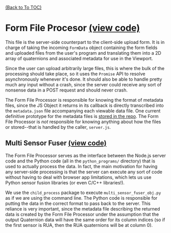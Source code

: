 [(Back to To TOC)](../TOC.md)
# Form File Procesor [(view code)](https://github.com/jpiland16/hmv_test/blob/master/src/server_side/FormFileProcessor.js)

This file is the server-side counterpart to the client-side upload form. It is in charge of taking the incoming `FormData` object containing the form fields and uploaded files from the user's program and translating them into a 2D array of quaternions and associated metadata for use in the Viewport.

Since the user can upload arbitrarily large files, this is where the bulk of the processing should take place, so it uses the `Promise` API to resolve asynchronously whenever it's done. It should also be able to handle pretty much any input without a crash, since the server could receive any sort of nonsense data in a POST request and should never crash.

The Form File Processor is responsible for knowing the format of metadata files, since the JS Object it returns in its callback is directly transcribed into the `metadata.json` file accompanying each viewable data file. One current definitive prototype for the metadata files is [stored in the repo](https://github.com/jpiland16/hmv_test/blob/master/files/demo/demo-anyname/metadata.json). The Form File Processor is *not* responsible for knowing anything about how the files or stored--that is handled by the caller, `server.js`.

## Multi Sensor Fuser [(view code)](https://github.com/jpiland16/hmv_test/blob/master/src/server_side/python_programs/multi_sensor_fuser_obj.py)
The Form File Processor serves as the interface between the Node.js server code and the Python code (all in the `python_programs/` directory) that is used to actually process the data. In fact, the main motivation for having any server-side processing is that the server can execute any sort of code without having to deal with browser app limitations, which lets us use Python sensor fusion libraries (or even C/C++ libraries!).

We use the `child_process` package to execute `multi_sensor_fuser_obj.py` as if we are using the command line. The Python code is responsible for putting the data in the correct format to pass back to the server. This reliance is very important, since the metadata file describing the returned data is created by the Form File Processor under the assumption that the output Quaternion data will have the same order for its column indices (so if the first sensor is RUA, then the RUA quaternions will be at column 0).
